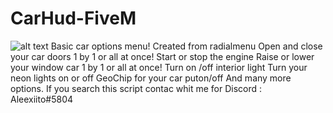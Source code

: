 # CarHud-FiveM
![alt text](https://i.imgur.com/oj19dcc.png)
Basic car options menu!
Created from radialmenu
Open and close your car doors 1 by 1 or all at once!
Start or stop the engine
Raise or lower your window car 1 by 1 or all at once!
Turn on /off interior light
Turn your neon lights on or off
GeoChip for your car puton/off
And many more options.
If you search this script contac whit me for Discord : Aleexiito#5804



